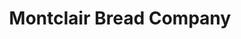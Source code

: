 ---
title: "Montclair Bread Company"
url: /montclair/montclair-bread-company-walnut-street/
shop: bakery
---